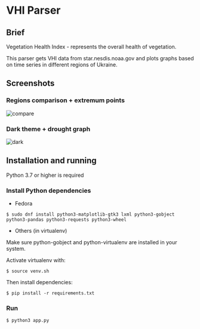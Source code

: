 # VHI Parser

## Brief
Vegetation Health Index - represents the overall health of vegetation.

This parser gets VHI data from star.nesdis.noaa.gov and plots graphs based on time series in different regions of Ukraine.

## Screenshots

### Regions comparison + extremum points
![compare](https://user-images.githubusercontent.com/17964131/161959393-dacd10ae-53c7-4bde-bdc6-d8f493a119da.png)

### Dark theme + drought graph
![dark](https://user-images.githubusercontent.com/17964131/161959544-1a3abc09-3349-4dba-bd24-a6f9050beab7.png)

## Installation and running
Python 3.7 or higher is required

### Install Python dependencies
- Fedora
```
$ sudo dnf install python3-matplotlib-gtk3 lxml python3-gobject python3-pandas python3-requests python3-wheel
```

- Others (in virtualenv)

Make sure python-gobject and python-virtualenv are installed in your system.

Activate virtualenv with:
```
$ source venv.sh
```

Then install dependencies:

```
$ pip install -r requirements.txt
```

### Run
```
$ python3 app.py
```
